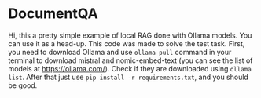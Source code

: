 # DocumentQA

Hi, this a pretty simple example of local RAG done with Ollama models. You can use it as a head-up.
This code was made to solve the test task.
First, you need to download Ollama and use ```ollama pull``` command in your terminal to download mistral and nomic-embed-text
(you can see the list of models at https://ollama.com/).
Check if they are downloaded using ```ollama list```.
After that just use ```pip install -r requirements.txt```, and you should be good.